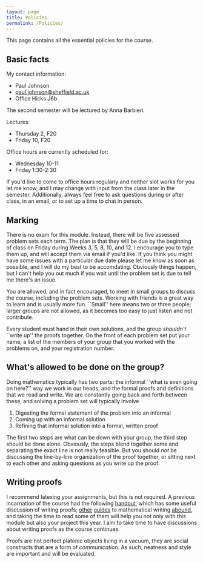 ```yaml
---
layout: page
title: Policies
permalink: /Policies/
---
```


This page contains all the essential policies for the course.  

Basic facts
------

My contact information:

 - Paul Johnson
 - paul.johnson@sheffield.ac.uk
 - Office Hicks J6b

The second semester will be lectured by Anna Barbieri.

Lectures:
 - Thursday 2, F20
 - Friday 10, F20

Office hours are currently scheduled for:
 - Wednesday 10-11
 - Friday 1:30-2:30
 
If you'd like to come to office hours regularly and neither slot works for you let me know, and I may change with input from the class later in the semester.  Additionally, always feel free to ask questions during or after class, in an email, or to set up a time to chat in person.

Marking
------

There is no exam for this module.  Instead, there will be five assessed problem sets each term.  The plan is that they will be due by the beginning of class on Friday during Weeks 3, 5, 8, 10, and 12.  I encourage you to type them up, and will accept them via email if you'd like.  If you think you might have some issues with a particular due date please let me know as soon as possible, and I will do my best to be accomdating.  Obviously things happen, but I can't help you out much if you wait until the problem set is due to tell me there's an issue. 

You are allowed, and in fact encouraged, to meet in small groups to discuss the course, including the problem sets.  Working with friends is a great way to learn and is usually more fun.  ``Small'' here means two or three people; larger groups are not allowed, as it becomes too easy to just listen and not contribute.  

Every student must hand in their own solutions, and the group *shouldn't* ``write up'' the proofs together.  On the front of each problem set put your name, a list of the members of your group that you worked with the problems on, and your registration number.

What's allowed to be done on the group?
----------------------------------------

Doing mathematics typically has two parts: the informal ``what is even going on here?'' way we work in our heads, and the formal proofs and definitions that we read and write.  We are constantly going back and forth between these, and solving a problem set will typically involve

 1. Digesting the formal statement of the problem into an informal 
 2. Coming up with an informal solution
 3. Refining that informal solution into a formal, written proof

The first two steps are what can be down with your group, the third step should be done alone.   Obviously, the steps blend together some and separating the exact line is not really feasible.  But you should *not* be discussing the line-by-line organization of the proof together, or sitting next to each other and asking questions as you write up the proof.

Writing proofs
--------------

I recommend latexing your assignments, but this is not required.  A previous incarnation of the course had the following [handout](../mas439problemguidelines.pdf), which has some useful discussion of writing proofs; [other](https://sites.math.washington.edu/~lee/Writing/writing-proofs.pdf) [guides](https://www.math.hmc.edu/~su/math131/good-math-writing.pdf) to mathematical writing [abound](http://eugeniacheng.com/wp-content/uploads/2017/02/cheng-proofguide.pdf), and taking the time to read some of them will help you not only with this module but also your project this year.  I aim to take time to have discussions about writing proofs as the course continues.

Proofs are not perfect platonic objects living in a vacuum, they are social constructs that are a form of *communication*.  As such, neatness and style are important and will be evaluated.
